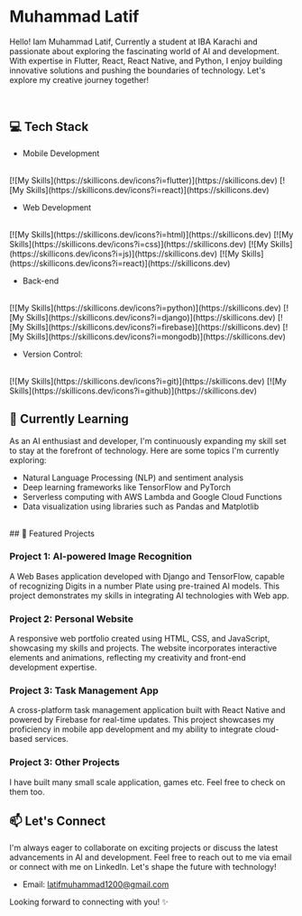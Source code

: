 # Muhammad Latif
Hello! Iam Muhammad Latif, Currently a student at IBA Karachi and passionate about exploring the fascinating world of AI and development.
With expertise in Flutter, React, React Native, and Python, I enjoy building innovative solutions and pushing the boundaries of technology. Let's explore my creative journey together!

<br>

## 💻 Tech Stack

- Mobile Development
<br>
  [![My Skills](https://skillicons.dev/icons?i=flutter)](https://skillicons.dev)
  [![My Skills](https://skillicons.dev/icons?i=react)](https://skillicons.dev)
  
- Web Development
<br>
   [![My Skills](https://skillicons.dev/icons?i=html)](https://skillicons.dev)
   [![My Skills](https://skillicons.dev/icons?i=css)](https://skillicons.dev)
   [![My Skills](https://skillicons.dev/icons?i=js)](https://skillicons.dev)
   [![My Skills](https://skillicons.dev/icons?i=react)](https://skillicons.dev)
  
- Back-end
<br>
   [![My Skills](https://skillicons.dev/icons?i=python)](https://skillicons.dev)
    [![My Skills](https://skillicons.dev/icons?i=django)](https://skillicons.dev)
      [![My Skills](https://skillicons.dev/icons?i=firebase)](https://skillicons.dev)
[![My Skills](https://skillicons.dev/icons?i=mongodb)](https://skillicons.dev)
  
- Version Control: 
<br>
    [![My Skills](https://skillicons.dev/icons?i=git)](https://skillicons.dev)
  [![My Skills](https://skillicons.dev/icons?i=github)](https://skillicons.dev)

<br>

## 🌱 Currently Learning

As an AI enthusiast and developer, I'm continuously expanding my skill set to stay at the forefront of technology. Here are some topics I'm currently exploring:

- Natural Language Processing (NLP) and sentiment analysis
- Deep learning frameworks like TensorFlow and PyTorch
- Serverless computing with AWS Lambda and Google Cloud Functions
- Data visualization using libraries such as Pandas and Matplotlib

<br>
## 🔭 Featured Projects

### Project 1: AI-powered Image Recognition

  A Web Bases application developed with Django and TensorFlow, capable of recognizing Digits in a number Plate using pre-trained AI models. This project demonstrates my skills in integrating AI technologies with Web app.

### Project 2: Personal Website

  A responsive web portfolio created using HTML, CSS, and JavaScript, showcasing my skills and projects. The website incorporates interactive elements and animations, reflecting my creativity and front-end development expertise.

### Project 3: Task Management App

  A cross-platform task management application built with React Native and powered by Firebase for real-time updates. This project showcases my proficiency in mobile app development and my ability to integrate cloud-based services.

### Project 3: Other  Projects

  I have built many small scale application, games etc. Feel free to check on them too.

## 📫 Let's Connect

  I'm always eager to collaborate on exciting projects or discuss the latest advancements in AI and development. Feel free to reach out to me via email or connect with me on LinkedIn. Let's shape the future with technology!

- Email: [latifmuhammad1200@gmail.com](latifmuhammad1200@gmail.com)
<!--- LinkedIn: [Your LinkedIn Profile](https://www.linkedin.com/in/your-profile)
-->
Looking forward to connecting with you! ✨

<!--
**latif-muhammad/latif-muhammad** is a ✨ _special_ ✨ repository because its `README.md` (this file) appears on your GitHub profile.

Here are some ideas to get you started:

- 🔭 I’m currently working on ...
- 🌱 I’m currently learning ...
- 👯 I’m looking to collaborate on ...
- 🤔 I’m looking for help with ...
- 💬 Ask me about ...
- 📫 How to reach me: ...
- 😄 Pronouns: ...
- ⚡ Fun fact: ...
-->
